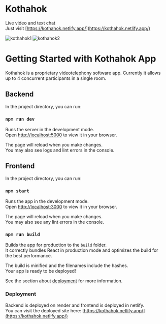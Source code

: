 # Kothahok
Live video and text chat \
Just visit [https://kothahok.netlify.app/](https://kothahok.netlify.app/)

![kothahok1](https://user-images.githubusercontent.com/47979006/232322195-e17402ea-bd71-4c05-9bf5-225a840bfd76.PNG)
![kothahok2](https://user-images.githubusercontent.com/47979006/232322196-15888cca-bc86-4d00-bcb0-0da6b652afcb.PNG)

# Getting Started with Kothahok App

Kothahok is a proprietary videotelephony software app. Currently it allows up to 4 concurrent participants in a single room.

## Backend

In the project directory, you can run:

### `npm run dev`

Runs the server in the development mode.\
Open [http://localhost:5000](http://localhost:5000) to view it in your browser.

The page will reload when you make changes.\
You may also see logs and lint errors in the console.

## Frontend

In the project directory, you can run:

### `npm start`

Runs the app in the development mode.\
Open [http://localhost:3000](http://localhost:3000) to view it in your browser.

The page will reload when you make changes.\
You may also see any lint errors in the console.

### `npm run build`

Builds the app for production to the `build` folder.\
It correctly bundles React in production mode and optimizes the build for the best performance.

The build is minified and the filenames include the hashes.\
Your app is ready to be deployed!

See the section about [deployment](https://facebook.github.io/create-react-app/docs/deployment) for more information.


### Deployment

Backend is deployed on render and frontend is deployed in netlify. \
You can visit the deployed site here: [https://kothahok.netlify.app/](https://kothahok.netlify.app/)

 